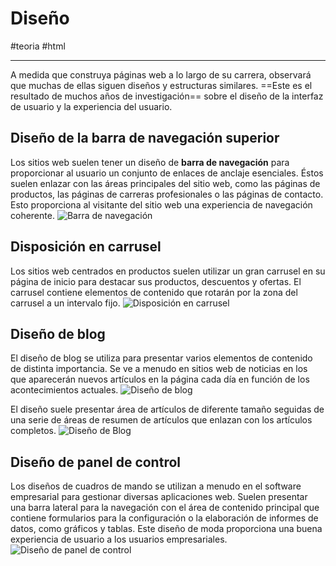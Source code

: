 # Diseño
#teoria #html

---
A medida que construya páginas web a lo largo de su carrera, observará que muchas de ellas siguen diseños y estructuras similares. ==Este es el resultado de muchos años de investigación== sobre el diseño de la interfaz de usuario y la experiencia del usuario.

##  Diseño de la barra de  navegación superior
Los sitios web suelen tener un diseño de **barra de navegación** para proporcionar al usuario un conjunto de enlaces de anclaje esenciales. Éstos suelen enlazar con las áreas principales del sitio web, como las páginas de productos, las páginas de carreras profesionales o las páginas de contacto. Esto proporciona al visitante del sitio web una experiencia de navegación coherente.
![Barra de navegación](disenio.webp)
## Disposición en carrusel
Los sitios web centrados en productos suelen utilizar un gran carrusel en su página de inicio para destacar sus productos, descuentos y ofertas. El carrusel contiene elementos de contenido que rotarán por la zona del carrusel a un intervalo fijo.
![Disposición en carrusel](carrusel.webp)
## Diseño de blog
El diseño de blog se utiliza para presentar varios elementos de contenido de distinta importancia. Se ve a menudo en sitios web de noticias en los que aparecerán nuevos artículos en la página cada día en función de los acontecimientos actuales.
![Diseño de blog](blog.webp)

El diseño suele presentar área de artículos de diferente tamaño seguidas de una serie de áreas de resumen de artículos que enlazan con los artículos completos.
![Diseño de Blog](blog-2.webp)

## Diseño de panel de control
Los diseños de cuadros de mando se utilizan a menudo en el software empresarial para gestionar diversas aplicaciones web. Suelen presentar una barra lateral para la navegación con el área de contenido principal que contiene formularios para la configuración o la elaboración de informes de datos, como gráficos y tablas. Este diseño de moda proporciona una buena experiencia de usuario a los usuarios empresariales.
![Diseño de panel de control](panel-control.webp)
